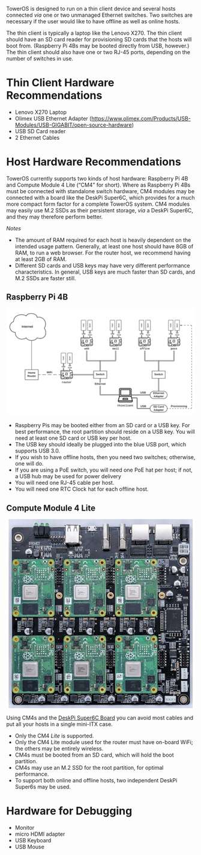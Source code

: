 TowerOS is designed to run on a thin client device and several hosts connected _via_ one or two unmanaged Ethernet switches. Two switches are necessary if the user would like to have offline as well as online hosts.

The thin client is typically a laptop like the Lenovo X270. The thin client should have an SD card reader for provisioning SD cards that the hosts will boot from. (Raspberry Pi 4Bs may be booted directly from USB, however.) The thin client should also have one or two RJ-45 ports, depending on the number of switches in use.

# Thin Client Hardware Recommendations
- Lenovo X270 Laptop
- Olimex USB Ethernet Adapter (https://www.olimex.com/Products/USB-Modules/USB-GIGABIT/open-source-hardware)
- USB SD Card reader
- 2 Ethernet Cables


# Host Hardware Recommendations
TowerOS currently supports two kinds of host hardware: Raspberry Pi 4B and Compute Module 4 Lite (“CM4” for short). Where as Raspberry Pi 4Bs must be connected with standalone switch hardware, CM4 modules may be connected with a board like the DeskPi Super6C, which provides for a much more compact form factor for a complete TowerOS system. CM4 modules may easily use M.2 SSDs as their persistent storage, _via_ a DeskPi Super6C, and they may therefore perform better.

*Notes*
- The amount of RAM required for each host is heavily dependent on the intended usage pattern. Generally, at least one host should have 8GB of RAM, to run a web browser. For the router host, we recommend having at least 2GB of RAM.
- Different SD cards and USB keys may have very different performance characteristics. In general, USB keys are much faster than SD cards, and M.2 SSDs are faster still.


## Raspberry Pi 4B

![Tower Archi](../img/towerarchi.png)

- Raspberry Pis may be booted either from an SD card or a USB key. For best performance, the root partition should reside on a USB key. You will need at least one SD card or USB key per host.
- The USB key should ideally be plugged into the blue USB port, which supports USB 3.0.
- If you wish to have offline hosts, then you need two switches; otherwise, one will do.
- If you are using a PoE switch, you will need one PoE hat per host; if not, a USB hub may be used for power delivery
- You will need one RJ-45 cable per host.
- You will need one RTC Clock hat for each offline host.


## Compute Module 4 Lite

![DeskPi Super6C Board](../img/deskpi.jpg)

Using CM4s and the [DeskPi Super6C Board](https://deskpi.com/collections/deskpi-super6c/products/deskpi-super6c-raspberry-pi-cm4-cluster-mini-itx-board-6-rpi-cm4-supported) you can avoid most cables and put all your hosts in a single mini-ITX case.

- Only the CM4 *Lite* is supported.
- Only the CM4 Lite module used for the router must have on-board WiFi; the others may be entirely wireless.
- CM4s must be booted from an SD card, which will hold the boot partition.
- CM4s may use an M.2 SSD for the root partition, for optimal performance.
- To support both online and offline hosts, two independent DeskPi Super6s may be used.


# Hardware for Debugging
* Monitor
* micro HDMI adapter
* USB Keyboard
* USB Mouse
